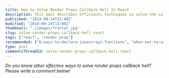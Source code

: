 ```yaml
---
title: How to Solve Render Props Callback Hell In React
description: This post describes efficients techniques to solve the callback hell of React render props.
published: "2019-09-24T13:00Z"
modified: "2019-09-24T13:00Z"
thumbnail: "./images/fractal.jpg"
slug: solve-render-props-callback-hell-react
tags: ["react", "render prop"]
recommended: ["6-ways-to-declare-javascript-functions", "when-not-to-use-arrow-functions-in-javascript"]
type: post
commentsThreadId: solve-render-props-callback-hell-react
---
```




*Do you know other effective ways to solve render props callback hell? Please write a comment below!*